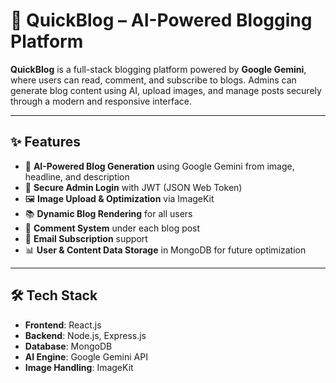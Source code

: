 # 🚀 QuickBlog – AI-Powered Blogging Platform

**QuickBlog** is a full-stack blogging platform powered by **Google Gemini**, where users can read, comment, and subscribe to blogs. Admins can generate blog content using AI, upload images, and manage posts securely through a modern and responsive interface.

---

## ✨ Features

- 🧠 **AI-Powered Blog Generation** using Google Gemini from image, headline, and description
- 🔐 **Secure Admin Login** with JWT (JSON Web Token)
- 🖼️ **Image Upload & Optimization** via ImageKit
- 📚 **Dynamic Blog Rendering** for all users
- 💬 **Comment System** under each blog post
- 📩 **Email Subscription** support
- 📊 **User & Content Data Storage** in MongoDB for future optimization

---

## 🛠️ Tech Stack

- **Frontend**: React.js
- **Backend**: Node.js, Express.js
- **Database**: MongoDB
- **AI Engine**: Google Gemini API
- **Image Handling**: ImageKit


